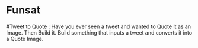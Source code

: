# Funsat
#Tweet to Quote : Have you ever seen a tweet and wanted to Quote it as an Image. Then Build it. Build something that inputs a tweet and converts it into a Quote Image.
